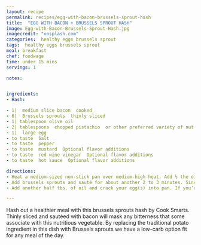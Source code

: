 ```yaml
---
layout: recipe
permalink: recipes/egg-with-bacon-brussels-sprout-hash
title:  "EGG WITH BACON + BRUSSELS SPROUT HASH"
image: Egg-with-Bacon-Brussels-Sprout-Hash.jpg
imagecredit: "unsplash.com"
categories:  healthy eggs brussels sprout
tags:  healthy eggs brussels sprout
meal: breakfast
chef: foodwage
time: under 15 mins
servings: 1

notes:


ingredients:
- Hash:

- 1|  medium slice bacon  cooked
- 6|  Brussels sprouts  thinly sliced
- 1| tablespoon olive oil
- 2| tablespoons  chopped pistachio  or other preferred variety of nut
- 1|  large egg
- to taste  Salt
- to taste  pepper
- to taste  mustard  Optional flavor additions
- to taste  red wine vinegar  Optional flavor additions
- to taste  hot sauce  Optional flavor additions

directions:
- Heat a medium-sized non-stick pan over medium-high heat. Add ½ the oil and then chopped bacon. Cook bacon for about 3 to 4 minutes until the edges start to crisp.
- Add brussels sprouts and sauté for about another 2 to 3 minutes. Since the sprouts have been sliced so thinly, they will cook quite quickly. Add your flavors and nuts and toss through. Spoon your hash onto a serving plate, and return the pan over medium-high heat.
- Add another half tbs. of oil and crack your egg(s) into pan. If you’re indulging and want to fry your eggs with some butter, you’re welcome to use a combination of butter / oil (hey, if you’re having brussels sprouts for breakfast, you can indulge and no one will criticize!). Once your egg is fried, slide it over your hash and sprinkle with desired amount of salt and pepper. At this point, I like to break the yolk, and use it as a sauce for my brussels sprout breakfast hash.

---
```


Hash out a healthier meal with this brussels sprouts hash by Cook Smarts. Thinly sliced and sautéed with bacon will mask any bitterness that some associate with this nutritious vegetable. By replacing the traditional potato ingredient in this dish with Brussels sprouts we have a low-carb option fit for any meal of the day.